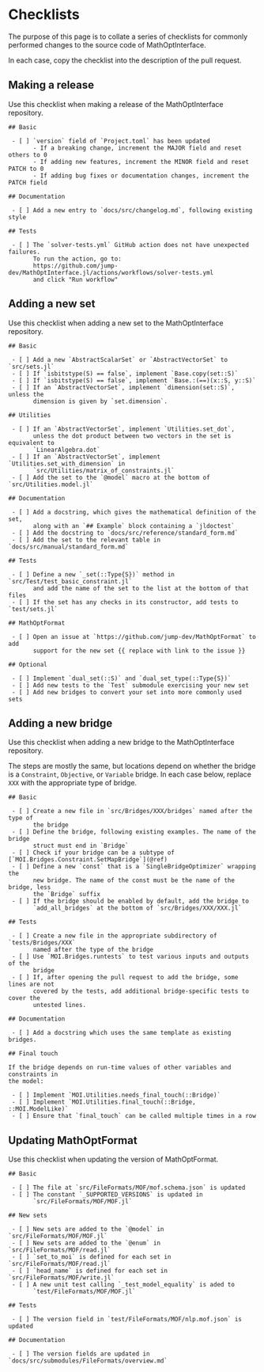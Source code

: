 # Checklists

The purpose of this page is to collate a series of checklists for commonly
performed changes to the source code of MathOptInterface.

In each case, copy the checklist into the description of the pull request.

## Making a release

Use this checklist when making a release of the MathOptInterface repository.

```
## Basic

 - [ ] `version` field of `Project.toml` has been updated
       - If a breaking change, increment the MAJOR field and reset others to 0
       - If adding new features, increment the MINOR field and reset PATCH to 0
       - If adding bug fixes or documentation changes, increment the PATCH field

## Documentation

 - [ ] Add a new entry to `docs/src/changelog.md`, following existing style

## Tests

 - [ ] The `solver-tests.yml` GitHub action does not have unexpected failures.
       To run the action, go to:
       https://github.com/jump-dev/MathOptInterface.jl/actions/workflows/solver-tests.yml
       and click "Run workflow"
```

## Adding a new set

Use this checklist when adding a new set to the MathOptInterface repository.

```
## Basic

 - [ ] Add a new `AbstractScalarSet` or `AbstractVectorSet` to `src/sets.jl`
 - [ ] If `isbitstype(S) == false`, implement `Base.copy(set::S)`
 - [ ] If `isbitstype(S) == false`, implement `Base.:(==)(x::S, y::S)`
 - [ ] If an `AbstractVectorSet`, implement `dimension(set::S)`, unless the
       dimension is given by `set.dimension`.

## Utilities

 - [ ] If an `AbstractVectorSet`, implement `Utilities.set_dot`,
       unless the dot product between two vectors in the set is equivalent to
       `LinearAlgebra.dot`
 - [ ] If an `AbstractVectorSet`, implement `Utilities.set_with_dimension` in
       `src/Utilities/matrix_of_constraints.jl`
 - [ ] Add the set to the `@model` macro at the bottom of `src/Utilities.model.jl`

## Documentation

 - [ ] Add a docstring, which gives the mathematical definition of the set,
       along with an `## Example` block containing a `jldoctest`
 - [ ] Add the docstring to `docs/src/reference/standard_form.md`
 - [ ] Add the set to the relevant table in `docs/src/manual/standard_form.md`

## Tests

 - [ ] Define a new `_set(::Type{S})` method in `src/Test/test_basic_constraint.jl`
       and add the name of the set to the list at the bottom of that files
 - [ ] If the set has any checks in its constructor, add tests to `test/sets.jl`

## MathOptFormat

 - [ ] Open an issue at `https://github.com/jump-dev/MathOptFormat` to add
       support for the new set {{ replace with link to the issue }}

## Optional

 - [ ] Implement `dual_set(::S)` and `dual_set_type(::Type{S})`
 - [ ] Add new tests to the `Test` submodule exercising your new set
 - [ ] Add new bridges to convert your set into more commonly used sets
```

## Adding a new bridge

Use this checklist when adding a new bridge to the MathOptInterface repository.

The steps are mostly the same, but locations depend on whether the bridge is a
`Constraint`, `Objective`, or `Variable` bridge. In each case below, replace
`XXX` with the appropriate type of bridge.

```
## Basic

 - [ ] Create a new file in `src/Bridges/XXX/bridges` named after the type of
       the bridge
 - [ ] Define the bridge, following existing examples. The name of the bridge
       struct must end in `Bridge`
 - [ ] Check if your bridge can be a subtype of [`MOI.Bridges.Constraint.SetMapBridge`](@ref)
 - [ ] Define a new `const` that is a `SingleBridgeOptimizer` wrapping the
       new bridge. The name of the const must be the name of the bridge, less
       the `Bridge` suffix
 - [ ] If the bridge should be enabled by default, add the bridge to
       `add_all_bridges` at the bottom of `src/Bridges/XXX/XXX.jl`

## Tests

 - [ ] Create a new file in the appropriate subdirectory of `tests/Bridges/XXX`
       named after the type of the bridge
 - [ ] Use `MOI.Bridges.runtests` to test various inputs and outputs of the
       bridge
 - [ ] If, after opening the pull request to add the bridge, some lines are not
       covered by the tests, add additional bridge-specific tests to cover the
       untested lines.

## Documentation

 - [ ] Add a docstring which uses the same template as existing bridges.

## Final touch

If the bridge depends on run-time values of other variables and constraints in
the model:

 - [ ] Implement `MOI.Utilities.needs_final_touch(::Bridge)`
 - [ ] Implement `MOI.Utilities.final_touch(::Bridge, ::MOI.ModelLike)`
 - [ ] Ensure that `final_touch` can be called multiple times in a row
```

## Updating MathOptFormat

Use this checklist when updating the version of MathOptFormat.

```
## Basic

 - [ ] The file at `src/FileFormats/MOF/mof.schema.json` is updated
 - [ ] The constant `_SUPPORTED_VERSIONS` is updated in
       `src/FileFormats/MOF/MOF.jl`

## New sets

 - [ ] New sets are added to the `@model` in `src/FileFormats/MOF/MOF.jl`
 - [ ] New sets are added to the `@enum` in `src/FileFormats/MOF/read.jl`
 - [ ] `set_to_moi` is defined for each set in `src/FileFormats/MOF/read.jl`
 - [ ] `head_name` is defined for each set in `src/FileFormats/MOF/write.jl`
 - [ ] A new unit test calling `_test_model_equality` is aded to
       `test/FileFormats/MOF/MOF.jl`

## Tests

 - [ ] The version field in `test/FileFormats/MOF/nlp.mof.json` is updated

## Documentation

 - [ ] The version fields are updated in `docs/src/submodules/FileFormats/overview.md`
```
